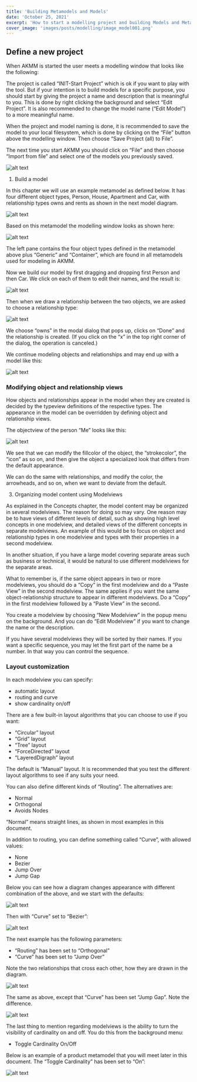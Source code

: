 ```yaml
---
title: 'Building Metamodels and Models'
date: 'October 25, 2021'
excerpt: 'How to start a modelling project and building Models and Metamodels.'
cover_image: 'images/posts/modelling/image_model001.png'
---
```


## Define a new project

When AKMM is started the user meets a modelling window that looks like the following:


The project is called “INIT-Start Project” which is ok if you want to play with the tool. But if your intention is to build models for a specific purpose, you should start by giving the project a name and description that is meaningful to you. This is done by right clicking the background and select “Edit Project”. 
It is also recommended to change the model name (“Edit Model”) to a more meaningful name.

When the project and model naming is done, it is recommended to save the model to your local filesystem, which is done by clicking on the “File” button above the modelling window. Then choose “Save Project (all) to File”.

The next time you start AKMM you should click on “File” and then choose “Import from file” and select one of the models you previously saved.

![alt text](/images/posts/modelling/image_model001.png)

1. Build a model

In this chapter we will use an example metamodel as defined below. It has four different object types, Person, House, Apartment and Car, with relationship types owns and rents as shown in the next model diagram.

![alt text](/images/posts/modelling/image_model002.png)

Based on this metamodel the modelling window looks as shown here:

![alt text](/images/posts/modelling/image_model003.png)

The left pane contains the four object types defined in the metamodel above plus “Generic” and “Container”, which are found in all metamodels used for modeling in AKMM. 

Now we build our model by first dragging and dropping first Person and then Car. We click on each of them to edit their names, and the result is:

![alt text](/images/posts/modelling/image_model004.png)

Then when we draw a relationship between the two objects, we are asked to choose a relationship type:

![alt text](/images/posts/modelling/image_model005.png)

We choose “owns” in the modal dialog that pops up, clicks on “Done” and the relationship is created. (If you click on the “x” in the top right corner of the dialog, the operation is canceled.)

We continue modeling objects and relationships and may end up with a model like this:

![alt text](/images/posts/modelling/image_model006.png)

### Modifying object and relationship views

How objects and relationships appear in the model when they are created is decided by the typeview definitions of the respective types. The appearance in the model can be overridden by defining object and relationship views. 

The objectview of the person “Me” looks like this:

![alt text](/images/posts/modelling/image_model007.png)

We see that we can modify the fillcolor of the object, the “strokecolor”, the “icon” as so on, and then give the object a specialized look that differs from the default appearance. 

We can do the same with relationships, and modify the color, the arrowheads, and so on, when we want to deviate from the default. 

3. Organizing model content using Modelviews

As explained in the Concepts chapter, the model content may be organized in several modelviews. The reason for doing so may vary. 
One reason may be to have views of different levels of detail, such as showing high level concepts in one modelview, and detailed views of the different concepts in separate modelviews. 
An example of this would be to focus on object and relationship types in one modelview and types with their properties in a second modelview. 

In another situation, if you have a large model covering separate areas such as business or technical, it would be natural to use different modelviews for the separate areas.

What to remember is, if the same object appears in two or more modelviews, you should do a “Copy” in the first modelview and do a “Paste View” in the second modelview. 
The same applies if you want the same object-relationship structure to appear in different modelviews. Do a “Copy” in the first modelview followed by a “Paste View” in the second. 

You create a modelview by choosing “New Modelview” in the popup menu on the background. And you can do “Edit Modelview” if you want to change the name or the description. 

If you have several modelviews they will be sorted by their names. If you want a specific sequence, you may let the first part of the name be a number. In that way you can control the sequence.

### Layout customization

In each modelview you can specify:
-	automatic layout
-	routing and curve
-	show cardinality on/off

There are a few built-in layout algorithms that you can choose to use if you want:
-	“Circular” layout
-	“Grid” layout
-	“Tree” layout
-	“ForceDirected” layout
-	“LayeredDigraph” layout

The default is “Manual” layout.
It is recommended that you test the different layout algorithms to see if any suits your need.

You can also define different kinds of “Routing”. The alternatives are:
-	Normal
-	Orthogonal
-	Avoids Nodes

“Normal” means straight lines, as shown in most examples in this document.

In addition to routing, you can define something called “Curve”, with allowed values:

-	None
-	Bezier
-	Jump Over
-	Jump Gap

Below you can see how a diagram changes appearance with different combination of the above, and we start with the defaults:

![alt text](/images/posts/modelling/image_model008.png)

Then with “Curve” set to “Bezier”:

![alt text](/images/posts/modelling/image_model009.png)

The next example has the following parameters:
-	“Routing” has been set to “Orthogonal”
-	“Curve” has been set to “Jump Over”

Note the two relationships that cross each other, how they are drawn in the diagram.

![alt text](/images/posts/modelling/image_model010.png)

The same as above, except that “Curve” has been set “Jump Gap”. Note the difference.

![alt text](/images/posts/modelling/image_model011.png)

The last thing to mention regarding modelviews is the ability to turn the visibility of cardinality on and off. You do this from the background menu: 

-	Toggle Cardinality On/Off

Below is an example of a product metamodel that you will meet later in this document. The “Toggle Cardinality” has been set to “On”:

![alt text](/images/posts/modelling/image_model011.png)

